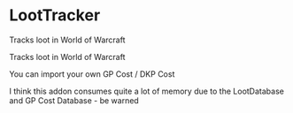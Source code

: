 # LootTracker
Tracks loot in World of Warcraft

Tracks loot in World of Warcraft

You can import your own GP Cost / DKP Cost

I think this addon consumes quite a lot of memory due to the LootDatabase and GP Cost Database - be warned
